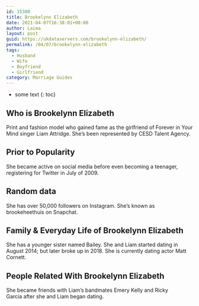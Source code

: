 ```yaml
---
id: 15380
title: Brookelynn Elizabeth
date: 2021-04-07T16:38:01+00:00
author: Laima
layout: post
guid: https://ukdataservers.com/brookelynn-elizabeth/
permalink: /04/07/brookelynn-elizabeth
tags:
  - Husband
  - Wife
  - Boyfriend
  - Girlfriend
category: Marriage Guides
---
```


* some text
{: toc}


## Who is Brookelynn Elizabeth
                  
                  
                  
Print and fashion model who gained fame as the girlfriend of Forever in Your Mind singer Liam Attridge. She&#8217;s been represented by CESD Talent Agency.
                  
              
            
              
            
                
                
                
## Prior to Popularity
                  
                  
                  
She became active on social media before even becoming a teenager, registering for Twitter in July of 2009.
                  
              
            
              
            
                
                
                
## Random data
                  
                  
                  
She has over 50,000 followers on Instagram. She&#8217;s known as brookeheethuis on Snapchat.
                  
              
            
              
            
                
                
                
## Family & Everyday Life of Brookelynn Elizabeth
                  
                  
                  
She has a younger sister named Bailey. She and Liam started dating in August 2014; but later broke up in 2018. She is currently dating actor Matt Cornett.
                  
              
            
              
            
                
                
                
## People Related With Brookelynn Elizabeth
                  
                  
                  
She became friends with Liam&#8217;s bandmates Emery Kelly and Ricky Garcia after she and Liam began dating.
                  
              
            
              
            
                
              
            
              
              
            
            
              
            
          
          
          